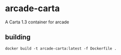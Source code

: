 # arcade-carta

A Carta 1.3 container for arcade

## building

```
docker build -t arcade-carta:latest -f Dockerfile .
```

